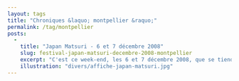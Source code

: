 ```yaml
---
layout: tags
title: "Chroniques &laquo; montpellier &raquo;"
permalink: /tag/montpellier
posts:
  -
    title: "Japan Matsuri - 6 et 7 décembre 2008"
    slug: festival-japan-matsuri-decembre-2008-montpellier
    excerpt: "C'est ce week-end, les 6 et 7 décembre 2008, que se tiendra à l'Hôtel de Ville de Montpellier la deuxième édition du festival Japan Matsuri réunissant comme l'indique le site internet de l'événement \"le subtil mélange du japon d’aujourd’hui et d’autrefois\".Au programme :- Cosplay- Défilés de mode- Karaoké- Jeux vidéo- Concerts Plus de"
    illustration: "divers/affiche-japan-matsuri.jpg"
---
```



